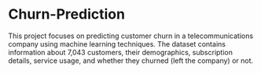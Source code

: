 # Churn-Prediction
This project focuses on predicting customer churn in a telecommunications company using machine learning techniques. The dataset contains information about 7,043 customers, their demographics, subscription details, service usage, and whether they churned (left the company) or not.
